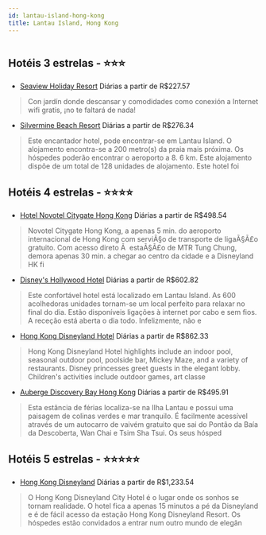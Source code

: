 ```yaml
---
id: lantau-island-hong-kong
title: Lantau Island, Hong Kong
---
```


<center><img src="http://photos.hotelbeds.com/giata/07/071701/071701a_hb_a_064.jpg" alt="" /></center>


## Hotéis 3 estrelas - ⭐️⭐️⭐️

-    [Seaview Holiday Resort](https://www.hurb.com/hoteis/lantau-island/seaview-holiday-resort-JNP-JP01857C?cmp=18055) Diárias a partir de R$227.57
   > Con jardín donde descansar y comodidades como conexión a Internet wifi gratis, ¡no te faltará de nada!
-    [Silvermine Beach Resort](https://www.hurb.com/hoteis/lantau-island/silvermine-beach-resort-JNP-JP991555?cmp=18055) Diárias a partir de R$276.34
   > Este encantador hotel, pode encontrar-se em Lantau Island. O alojamento encontra-se a 200 metro(s) da praia mais próxima. Os hóspedes poderão encontrar o aeroporto a 8. 6 km. Este alojamento dispõe de um total de 128 unidades de alojamento. Este hotel foi

## Hotéis 4 estrelas - ⭐️⭐️⭐️⭐️

-    [Hotel Novotel Citygate Hong Kong](https://www.hurb.com/hoteis/lantau-island/hotel-novotel-citygate-hong-kong-JNP-JP390238?cmp=18055) Diárias a partir de R$498.54
   > Novotel Citygate Hong Kong, a apenas 5 min. do aeroporto internacional de Hong Kong com serviÃ§o de transporte de ligaÃ§Ã£o gratuito. Com acesso direto Ã  estaÃ§Ã£o de MTR Tung Chung, demora apenas 30 min. a chegar ao centro da cidade e a Disneyland HK fi
-    [Disney's Hollywood Hotel](https://www.hurb.com/hoteis/lantau-island/disney-s-hollywood-hotel-JNP-JP024627?cmp=18055) Diárias a partir de R$602.82
   > Este confortável hotel está localizado em Lantau Island. As 600 acolhedoras unidades tornam-se um local perfeito para relaxar no final do dia. Estão disponíveis ligações à internet por cabo e sem fios. A receção está aberta o dia todo. Infelizmente, não e
-    [Hong Kong Disneyland Hotel](https://www.hurb.com/hoteis/lantau-island/hong-kong-disneyland-hotel-JNP-JP895458?cmp=18055) Diárias a partir de R$862.33
   > Hong Kong Disneyland Hotel highlights include an indoor pool, seasonal outdoor pool, poolside bar, Mickey Maze, and a variety of restaurants. Disney princesses greet guests in the elegant lobby. Children&apos;s activities include outdoor games, art classe
-    [Auberge Discovery Bay Hong Kong](https://www.hurb.com/hoteis/lantau-island/auberge-discovery-bay-hong-kong-JNP-JP804179?cmp=18055) Diárias a partir de R$495.91
   > Esta estância de férias localiza-se na Ilha Lantau e possui uma paisagem de colinas verdes e mar tranquilo. É facilmente acessível através de um autocarro de vaivém gratuito que sai do Pontão da Baía da Descoberta, Wan Chai e Tsim Sha Tsui. Os seus hósped

## Hotéis 5 estrelas - ⭐️⭐️⭐️⭐️⭐️

-    [Hong Kong Disneyland](https://www.hurb.com/hoteis/lantau-island/hong-kong-disneyland-JNP-JP061317?cmp=18055) Diárias a partir de R$1,233.54
   > O Hong Kong Disneyland City Hotel é o lugar onde os sonhos se tornam realidade. O hotel fica a apenas 15 minutos a pé da Disneyland e é de fácil acesso da estação Hong Kong Disneyland Resort. Os hóspedes estão convidados a entrar num outro mundo de elegân
